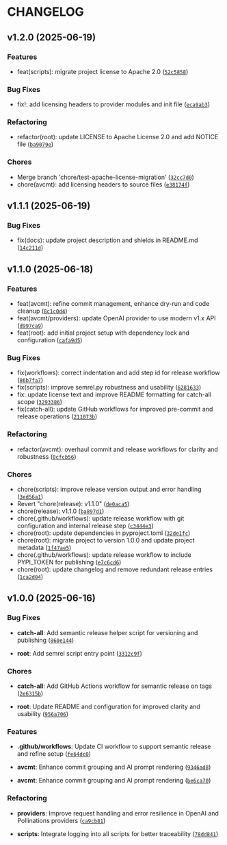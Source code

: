 # CHANGELOG

<!-- version list -->

## v1.2.0 (2025-06-19)

### Features
- feat(scripts): migrate project license to Apache 2.0 ([`52c5858`](https://github.com/andyvandaric/avcmt-py/commit/52c5858))

### Bug Fixes
- fix!: add licensing headers to provider modules and init file ([`eca9ab3`](https://github.com/andyvandaric/avcmt-py/commit/eca9ab3))

### Refactoring
- refactor(root): update LICENSE to Apache License 2.0 and add NOTICE file ([`ba9079e`](https://github.com/andyvandaric/avcmt-py/commit/ba9079e))

### Chores
- Merge branch 'chore/test-apache-license-migration' ([`32cc7d0`](https://github.com/andyvandaric/avcmt-py/commit/32cc7d0))
- chore(avcmt): add licensing headers to source files ([`e38174f`](https://github.com/andyvandaric/avcmt-py/commit/e38174f))


## v1.1.1 (2025-06-19)

### Bug Fixes
- fix(docs): update project description and shields in README.md ([`14c211d`](https://github.com/andyvandaric/avcmt-py/commit/14c211d))


## v1.1.0 (2025-06-18)

### Features
- feat(avcmt): refine commit management, enhance dry-run and code cleanup ([`8c1c0d4`](https://github.com/andyvandaric/avcmt-py/commit/8c1c0d4))
- feat(avcmt/providers): update OpenAI provider to use modern v1.x API ([`d997ca9`](https://github.com/andyvandaric/avcmt-py/commit/d997ca9))
- feat(root): add initial project setup with dependency lock and configuration ([`cafa9d5`](https://github.com/andyvandaric/avcmt-py/commit/cafa9d5))

### Bug Fixes
- fix(workflows): correct indentation and add step id for release workflow ([`86b7fa7`](https://github.com/andyvandaric/avcmt-py/commit/86b7fa7))
- fix(scripts): improve semrel.py robustness and usability ([`6281633`](https://github.com/andyvandaric/avcmt-py/commit/6281633))
- fix: update license text and improve README formatting for catch-all scope ([`3293386`](https://github.com/andyvandaric/avcmt-py/commit/3293386))
- fix(catch-all): update GitHub workflows for improved pre-commit and release operations ([`211073b`](https://github.com/andyvandaric/avcmt-py/commit/211073b))

### Refactoring
- refactor(avcmt): overhaul commit and release workflows for clarity and robustness ([`0cfcb56`](https://github.com/andyvandaric/avcmt-py/commit/0cfcb56))

### Chores
- chore(scripts): improve release version output and error handling ([`3ed56a1`](https://github.com/andyvandaric/avcmt-py/commit/3ed56a1))
- Revert "chore(release): v1.1.0" ([`de0aca5`](https://github.com/andyvandaric/avcmt-py/commit/de0aca5))
- chore(release): v1.1.0 ([`ba897d1`](https://github.com/andyvandaric/avcmt-py/commit/ba897d1))
- chore(.github/workflows): update release workflow with git configuration and internal release step ([`c3444e3`](https://github.com/andyvandaric/avcmt-py/commit/c3444e3))
- chore(root): update dependencies in pyproject.toml ([`32de1fc`](https://github.com/andyvandaric/avcmt-py/commit/32de1fc))
- chore(root): migrate project to version 1.0.0 and update project metadata ([`1f47ae5`](https://github.com/andyvandaric/avcmt-py/commit/1f47ae5))
- chore(.github/workflows): update release workflow to include PYPI_TOKEN for publishing ([`e7c6cd6`](https://github.com/andyvandaric/avcmt-py/commit/e7c6cd6))
- chore(root): update changelog and remove redundant release entries ([`1ca2d04`](https://github.com/andyvandaric/avcmt-py/commit/1ca2d04))


## v1.0.0 (2025-06-16)

### Bug Fixes

- **catch-all**: Add semantic release helper script for versioning and publishing
  ([`860e144`](https://github.com/andyvandaric/avcmt-py/commit/860e14466eeb7de4f1bbfd2be8e86ffad580c9a4))

- **root**: Add semrel script entry point
  ([`3312c9f`](https://github.com/andyvandaric/avcmt-py/commit/3312c9faf4b0607c731f7f446521b03a1dc742b8))

### Chores

- **catch-all**: Add GitHub Actions workflow for semantic release on tags
  ([`2e6315b`](https://github.com/andyvandaric/avcmt-py/commit/2e6315bf2aed0fafc308289562614a6c7b1c4c57))

- **root**: Update README and configuration for improved clarity and usability
  ([`956a706`](https://github.com/andyvandaric/avcmt-py/commit/956a706d864f8b83107764d5787894efac1119f1))

### Features

- **.github/workflows**: Update CI workflow to support semantic release and refine setup
  ([`fe64dc0`](https://github.com/andyvandaric/avcmt-py/commit/fe64dc0522f5d2dbdb26fa4f8aeab1e6d13a5a88))

- **avcmt**: Enhance commit grouping and AI prompt rendering
  ([`9346ad8`](https://github.com/andyvandaric/avcmt-py/commit/9346ad8fce60763681f0384e16d0fa2aa7666584))

- **avcmt**: Enhance commit grouping and AI prompt rendering
  ([`be6ca70`](https://github.com/andyvandaric/avcmt-py/commit/be6ca706bef6eecd1250fef7bf9db8d429b1b467))

### Refactoring

- **providers**: Improve request handling and error resilience in OpenAI and Pollinations providers
  ([`ca9cb81`](https://github.com/andyvandaric/avcmt-py/commit/ca9cb8144ca025f6bd84288d36b3f3bda8416d56))

- **scripts**: Integrate logging into all scripts for better traceability
  ([`78dd841`](https://github.com/andyvandaric/avcmt-py/commit/78dd841bd448d42cf5bcf0dd2ac41fb86c457de6))
